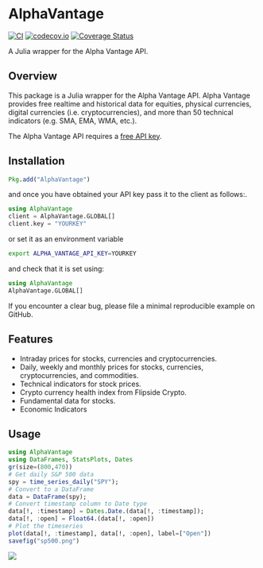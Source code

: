 # AlphaVantage

[![CI](https://github.com/ellisvalentiner/AlphaVantage.jl/actions/workflows/CI.yml/badge.svg)](https://github.com/ellisvalentiner/AlphaVantage.jl/actions/workflows/CI.yml)
[![codecov.io](http://codecov.io/github/ellisvalentiner/AlphaVantage.jl/coverage.svg?branch=master)](http://codecov.io/github/ellisvalentiner/AlphaVantage.jl?branch=master)
[![Coverage Status](https://coveralls.io/repos/github/ellisvalentiner/AlphaVantage.jl/badge.svg?branch=master)](https://coveralls.io/github/ellisvalentiner/AlphaVantage.jl?branch=master)

A Julia wrapper for the Alpha Vantage API.

## Overview

This package is a Julia wrapper for the Alpha Vantage API. Alpha Vantage provides free realtime and historical data for equities, physical currencies, digital currencies (i.e. cryptocurrencies), and more than 50 technical indicators (e.g. SMA, EMA, WMA, etc.).

The Alpha Vantage API requires a [free API key](https://www.alphavantage.co/support/#api-key).

## Installation

```julia
Pkg.add("AlphaVantage")
```
and once you have obtained your API key pass it to the client as follows:.

```julia
using AlphaVantage
client = AlphaVantage.GLOBAL[]
client.key = "YOURKEY"
```

or set it as an environment variable

```bash
export ALPHA_VANTAGE_API_KEY=YOURKEY
```

and check that it is set using:

```julia
using AlphaVantage
AlphaVantage.GLOBAL[]
```

If you encounter a clear bug, please file a minimal reproducible example on GitHub.

## Features

* Intraday prices for stocks, currencies and cryptocurrencies.
* Daily, weekly and monthly prices for stocks, currencies, cryptocurrencies, and commodities.
* Technical indicators for stock prices.
* Crypto currency health index from Flipside Crypto.
* Fundamental data for stocks.
* Economic Indicators 

## Usage

```julia
using AlphaVantage
using DataFrames, StatsPlots, Dates
gr(size=(800,470))
# Get daily S&P 500 data
spy = time_series_daily("SPY");
# Convert to a DataFrame
data = DataFrame(spy);
# Convert timestamp column to Date type
data[!, :timestamp] = Dates.Date.(data[!, :timestamp]);
data[!, :open] = Float64.(data[!, :open])
# Plot the timeseries
plot(data[!, :timestamp], data[!, :open], label=["Open"])
savefig("sp500.png")
```

![](docs/src/static/spy.png)

